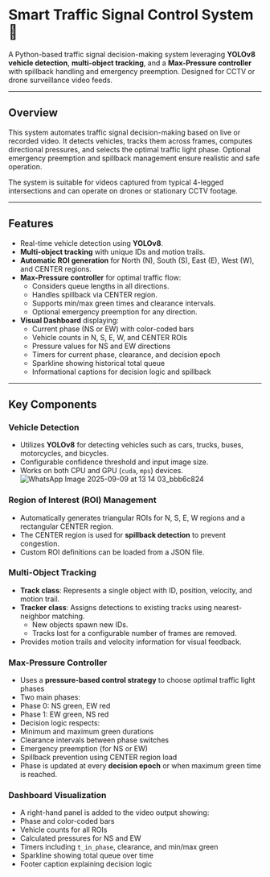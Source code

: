 
# Smart Traffic Signal Control System 🚦

A Python-based traffic signal decision-making system leveraging **YOLOv8 vehicle detection**, **multi-object tracking**, and a **Max-Pressure controller** with spillback handling and emergency preemption. Designed for CCTV or drone surveillance video feeds.

---

## Overview

This system automates traffic signal decision-making based on live or recorded video. It detects vehicles, tracks them across frames, computes directional pressures, and selects the optimal traffic light phase. Optional emergency preemption and spillback management ensure realistic and safe operation.

The system is suitable for videos captured from typical 4-legged intersections and can operate on drones or stationary CCTV footage.

---

## Features

- Real-time vehicle detection using **YOLOv8**.
- **Multi-object tracking** with unique IDs and motion trails.
- **Automatic ROI generation** for North (N), South (S), East (E), West (W), and CENTER regions.
- **Max-Pressure controller** for optimal traffic flow:
  - Considers queue lengths in all directions.
  - Handles spillback via CENTER region.
  - Supports min/max green times and clearance intervals.
  - Optional emergency preemption for any direction.
- **Visual Dashboard** displaying:
  - Current phase (NS or EW) with color-coded bars
  - Vehicle counts in N, S, E, W, and CENTER ROIs
  - Pressure values for NS and EW directions
  - Timers for current phase, clearance, and decision epoch
  - Sparkline showing historical total queue
  - Informational captions for decision logic and spillback

---

## Key Components

### Vehicle Detection

- Utilizes **YOLOv8** for detecting vehicles such as cars, trucks, buses, motorcycles, and bicycles.
- Configurable confidence threshold and input image size.
- Works on both CPU and GPU (`cuda`, `mps`) devices.
![WhatsApp Image 2025-09-09 at 13 14 03_bbb6c824](https://github.com/user-attachments/assets/eecde89c-e063-4478-924a-035085140206)


### Region of Interest (ROI) Management

- Automatically generates triangular ROIs for N, S, E, W regions and a rectangular CENTER region.
- The CENTER region is used for **spillback detection** to prevent congestion.
- Custom ROI definitions can be loaded from a JSON file.

### Multi-Object Tracking

- **Track class**: Represents a single object with ID, position, velocity, and motion trail.
- **Tracker class**: Assigns detections to existing tracks using nearest-neighbor matching.
  - New objects spawn new IDs.
  - Tracks lost for a configurable number of frames are removed.
- Provides motion trails and velocity information for visual feedback.

### Max-Pressure Controller

- Uses a **pressure-based control strategy** to choose optimal traffic light phases
- Two main phases:
- Phase 0: NS green, EW red
- Phase 1: EW green, NS red
- Decision logic respects:
- Minimum and maximum green durations
- Clearance intervals between phase switches
- Emergency preemption (for NS or EW)
- Spillback prevention using CENTER region load
- Phase is updated at every **decision epoch** or when maximum green time is reached.

### Dashboard Visualization

- A right-hand panel is added to the video output showing:
- Phase and color-coded bars
- Vehicle counts for all ROIs
- Calculated pressures for NS and EW
- Timers including `t_in_phase`, clearance, and min/max green
- Sparkline showing total queue over time
- Footer caption explaining decision logic
